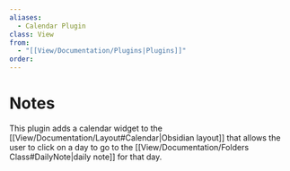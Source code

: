 ```yaml
---
aliases:
  - Calendar Plugin
class: View
from:
  - "[[View/Documentation/Plugins|Plugins]]"
order:
---
```

# Notes

This plugin adds a calendar widget to the [[View/Documentation/Layout#Calendar|Obsidian layout]] that allows the user to click on a day to go to the [[View/Documentation/Folders Class#DailyNote|daily note]] for that day.
